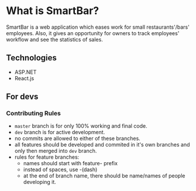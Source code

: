 # What is SmartBar?
SmartBar is a web application which eases work for small restaurants'/bars' employees. Also, it gives an opportunity for owners to track employees' workflow and see the statistics of sales. 

## Technologies 
* ASP.NET
* React.js

## For devs
### Contributing Rules
* `master` branch is for only 100% working and final code.
* `dev` branch is for active development.
* no commits are allowed to either of these branches.
* all features should be developed and commited in it's own branches and only then merged into `dev` branch.
* rules for feature branches:
  * names should start with feature- prefix
  * instead of spaces, use -(dash)
  * at the end of branch name, there should be name/names of people developing it.
